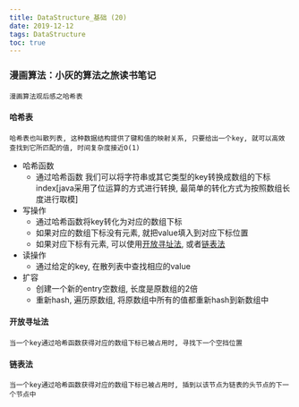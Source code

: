 ```yaml
---
title: DataStructure_基础 (20)
date: 2019-12-12
tags: DataStructure
toc: true
---
```


### 漫画算法：小灰的算法之旅读书笔记
    漫画算法观后感之哈希表

<!-- more -->

#### 哈希表
    哈希表也叫散列表, 这种数据结构提供了键和值的映射关系, 只要给出一个key, 就可以高效查找到它所匹配的值, 时间复杂度接近O(1)
- 哈希函数
    * 通过哈希函数 我们可以将字符串或其它类型的key转换成数组的下标index\[java采用了位运算的方式进行转换, 最简单的转化方式为按照数组长度进行取模]
- 写操作
    * 通过哈希函数将key转化为对应的数组下标
    * 如果对应的数组下标没有元素, 就把value填入到对应下标位置
    * 如果对应下标有元素, 可以使用<a href="#desc1">开放寻址法</a>, 或者<a href="#desc2">链表法</a>
- 读操作
    * 通过给定的key, 在散列表中查找相应的value
- 扩容
    * 创建一个新的entry空数组, 长度是原数组的2倍
    * 重新hash, 遍历原数组, 将原数组中所有的值都重新hash到新数组中


#### 开放寻址法<span id="desc1"></span>
    当一个key通过哈希函数获得对应的数组下标已被占用时, 寻找下一个空挡位置

#### 链表法<span id="desc2"></span>
    当一个key通过哈希函数获得对应的数组下标已被占用时, 插到以该节点为链表的头节点的下一个节点中
